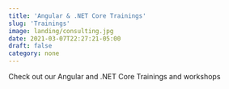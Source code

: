 ```yaml
---
title: 'Angular & .NET Core Trainings'
slug: 'Trainings'
image: landing/consulting.jpg
date: 2021-03-07T22:27:21-05:00
draft: false
category: none
---
```


Check out our Angular and .NET Core Trainings and workshops
